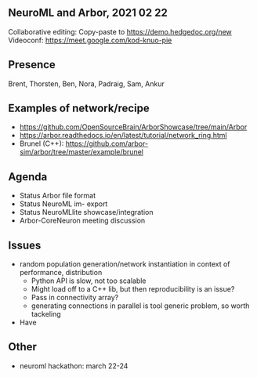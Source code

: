 ## NeuroML and Arbor, 2021 02 22

Collaborative editing: Copy-paste to <https://demo.hedgedoc.org/new>
Videoconf: https://meet.google.com/kod-knuo-pie

## Presence

Brent, Thorsten, Ben, Nora, Padraig, Sam, Ankur

## Examples of network/recipe
* https://github.com/OpenSourceBrain/ArborShowcase/tree/main/Arbor
* https://arbor.readthedocs.io/en/latest/tutorial/network_ring.html
* Brunel (C++): https://github.com/arbor-sim/arbor/tree/master/example/brunel

## Agenda

* Status Arbor file format
* Status NeuroML im- export
* Status NeuroMLlite showcase/integration
* Arbor-CoreNeuron meeting discussion

## Issues

* random population generation/network instantiation in context of performance, distribution
    * Python API is slow, not too scalable
    * Might load off to a C++ lib, but then reproducibility is an issue?
    * Pass in connectivity array?
    * generating connections in parallel is tool generic problem, so worth tackeling
* Have 

## Other
* neuroml hackathon: march 22-24